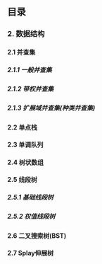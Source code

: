 ## 目录

### 2. 数据结构

#### 2.1 并查集

##### 2.1.1 一般并查集
##### 2.1.2 带权并查集
##### 2.1.3 扩展域并查集(种类并查集)


#### 2.2 单点栈

#### 2.3 单调队列

#### 2.4 树状数组

#### 2.5 线段树


##### 2.5.1 基础线段树
##### 2.5.2 权值线段树


#### 2.6 二叉搜索树(BST)


#### 2.7 Splay伸展树
